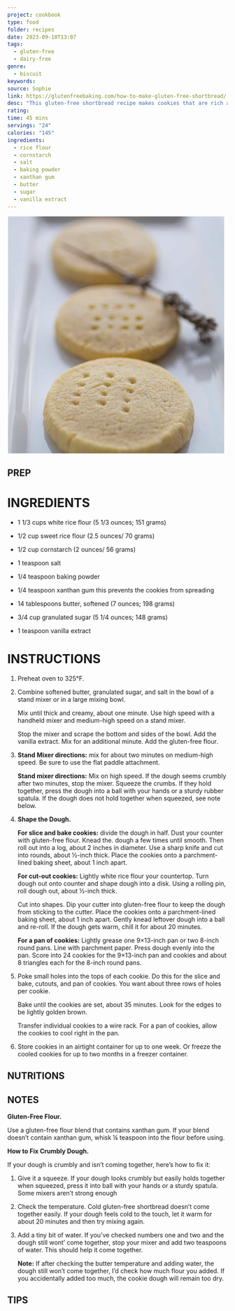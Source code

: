 ```yaml
---
project: cookbook
type: food
folder: recipes
date: 2023-09-18T13:07
tags:
  - gluten-free
  - dairy-free
genre:
  - biscuit
keywords: 
source: Sophie
link: https://glutenfreebaking.com/how-to-make-gluten-free-shortbread/
desc: "This gluten-free shortbread recipe makes cookies that are rich and flavorful. They’re not too sweet and the texture is wonderful: slightly crumbly in the best way. The cookies are egg-free and can be made dairy-free."
rating: 
time: 45 mins
servings: "24"
calories: "145"
ingredients:
  - rice flour
  - cornstarch
  - salt
  - baking powder
  - xanthan gum
  - butter
  - sugar
  - vanilla extract
---
```


![IMAGE](image_57.png)


## PREP


# INGREDIENTS

- 1 1/3 cups white rice flour (5 1/3 ounces; 151 grams)
    
- 1/2 cup sweet rice flour (2.5 ounces/ 70 grams) 
    
- 1/2 cup cornstarch (2 ounces/ 56 grams)
    
- 1 teaspoon salt
    
- 1/4 teaspoon baking powder
    
- 1/4 teaspoon xanthan gum this prevents the cookies from spreading
    
- 14 tablespoons butter, softened (7 ounces; 198 grams)
    
- 3/4 cup granulated sugar (5 1/4 ounces; 148 grams)
    
- 1 teaspoon vanilla extract


# INSTRUCTIONS


1. Preheat oven to 325°F.
    
2. Combine softened butter, granulated sugar, and salt in the bowl of a stand mixer or in a large mixing bowl.
    
    Mix until thick and creamy, about one minute. Use high speed with a handheld mixer and medium-high speed on a stand mixer.
    
    Stop the mixer and scrape the bottom and sides of the bowl. Add the vanilla extract. Mix for an additional minute. Add the gluten-free flour.
    
3. **Stand Mixer directions:** mix for about two minutes on medium-high speed. Be sure to use the flat paddle attachment.
    
    **Stand mixer directions:** Mix on high speed. If the dough seems crumbly after two minutes, stop the mixer. Squeeze the crumbs. If they hold together, press the dough into a ball with your hands or a sturdy rubber spatula. If the dough does not hold together when squeezed, see note below.
    
4. **Shape the Dough.**
    
    **For slice and bake cookies:** divide the dough in half. Dust your counter with gluten-free flour. Knead the. dough a few times until smooth. Then roll out into a log, about 2 inches in diameter. Use a sharp knife and cut into rounds, about ½-inch thick. Place the cookies onto a parchment-lined baking sheet, about 1 inch apart.
    
    **For cut-out cookies:** Lightly white rice flour your countertop. Turn dough out onto counter and shape dough into a disk. Using a rolling pin, roll dough out, about ½-inch thick.
    
    Cut into shapes. Dip your cutter into gluten-free flour to keep the dough from sticking to the cutter. Place the cookies onto a parchment-lined baking sheet, about 1 inch apart. Gently knead leftover dough into a ball and re-roll. If the dough gets warm, chill it for about 20 minutes.
    
    **For a pan of cookies:** Lightly grease one 9×13-inch pan or two 8-inch round pans. Line with parchment paper. Press dough evenly into the pan. Score into 24 cookies for the 9×13-inch pan and cookies and about 8 triangles each for the 8-inch round pans.
    
5. Poke small holes into the tops of each cookie. Do this for the slice and bake, cutouts, and pan of cookies. You want about three rows of holes per cookie.
    
    Bake until the cookies are set, about 35 minutes. Look for the edges to be lightly golden brown.
    
    Transfer individual cookies to a wire rack. For a pan of cookies, allow the cookies to cool right in the pan.
    
6. Store cookies in an airtight container for up to one week. Or freeze the cooled cookies for up to two months in a freezer container.



## NUTRITIONS



## NOTES

**Gluten-Free Flour.**

Use a gluten-free flour blend that contains xanthan gum. If your blend doesn’t contain xanthan gum, whisk ¼ teaspoon into the flour before using.

**How to Fix Crumbly Dough.** 

If your dough is crumbly and isn’t coming together, here’s how to fix it:

1. Give it a squeeze. If your dough looks crumbly but easily holds together when squeezed, press it into ball with your hands or a sturdy spatula. Some mixers aren’t strong enough
2. Check the temperature. Cold gluten-free shortbread doesn’t come together easily. If your dough feels cold to the touch, let it warm for about 20 minutes and then try mixing again.
3. Add a tiny bit of water. If you’ve checked numbers one and two and the dough still wont’ come together, stop your mixer and add two teaspoons of water. This should help it come together.
    
    **Note:** If after checking the butter temperature and adding water, the dough still won’t come together, I’d check how much flour you added. If you accidentally added too much, the cookie dough will remain too dry.


## TIPS



